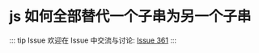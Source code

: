 # js 如何全部替代一个子串为另一个子串



::: tip Issue 
 欢迎在 Issue 中交流与讨论: [Issue 361](https://github.com/shfshanyue/Daily-Question/issues/361) 
:::



